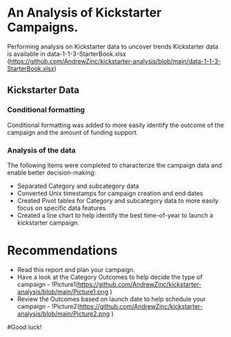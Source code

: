 # An Analysis of Kickstarter Campaigns.
Performing analysis on Kickstarter data to uncover trends
Kickstarter data is available in data-1-1-3-StarterBook.xlsx (https://github.com/AndrewZinc/kickstarter-analysis/blob/main/data-1-1-3-StarterBook.xlsx)

## Kickstarter Data
### Conditional formatting
Conditional formatting was added to more easily identify the outcome of the campaign and the amount of funding support.

### Analysis of the data
The following items were completed to characterize the campaign data and enable better decision-making:
* Separated Category and subcategory data
* Converted Unix timestamps for campaign creation and end dates
* Created Pivot tables for Category and subcategory data to more easily focus on specific data features
* Created a line chart to help identify the best time-of-year to launch a kickstarter campaign.


# Recommendations
* Read this report and plan your campaign.
* Have a look at the Category Outcomes to help decide the type of campaign -  !Picture1(https://github.com/AndrewZinc/kickstarter-analysis/blob/main/Picture1.png )
* Review the Outcomes based on launch date to help schedule your campaign - !Picture2(https://github.com/AndrewZinc/kickstarter-analysis/blob/main/Picture2.png )



#Good luck!
